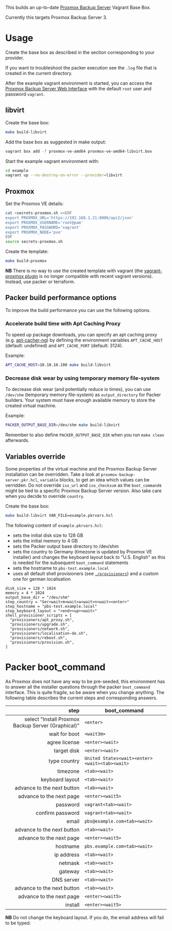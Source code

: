 This builds an up-to-date [Proxmox Backup Server](https://www.proxmox.com/en/proxmox-backup-server) Vagrant Base Box.

Currently this targets Proxmox Backup Server 3.

# Usage

Create the base box as described in the section corresponding to your provider.

If you want to troubleshoot the packer execution see the `.log` file that is created in the current directory.

After the example vagrant environment is started, you can access the [Proxmox Backup Server Web Interface](https://10.10.10.3:8007/) with the default `root` user and password `vagrant`.

## libvirt

Create the base box:

```bash
make build-libvirt
```

Add the base box as suggested in make output:

```bash
vagrant box add -f proxmox-ve-amd64 proxmox-ve-amd64-libvirt.box
```

Start the example vagrant environment with:

```bash
cd example
vagrant up --no-destroy-on-error --provider=libvirt
```

## Proxmox

Set the Proxmox VE details:

```bash
cat >secrets-proxmox.sh <<EOF
export PROXMOX_URL='https://192.168.1.21:8006/api2/json'
export PROXMOX_USERNAME='root@pam'
export PROXMOX_PASSWORD='vagrant'
export PROXMOX_NODE='pve'
EOF
source secrets-proxmox.sh
```

Create the template:

```bash
make build-proxmox
```

**NB** There is no way to use the created template with vagrant (the [vagrant-proxmox plugin](https://github.com/telcat/vagrant-proxmox) is no longer compatible with recent vagrant versions). Instead, use packer or terraform.

## Packer build performance options

To improve the build performance you can use the following options.

### Accelerate build time with Apt Caching Proxy

To speed up package downloads, you can specify an apt caching proxy 
(e.g. [apt-cacher-ng](https://www.unix-ag.uni-kl.de/~bloch/acng/))
by defining the environment variables `APT_CACHE_HOST` (default: undefined)
and `APT_CACHE_PORT` (default: 3124).

Example:

```bash
APT_CACHE_HOST=10.10.10.100 make build-libvirt
```

### Decrease disk wear by using temporary memory file-system

To decrease disk wear (and potentially reduce io times),
you can use `/dev/shm` (temporary memory file-system) as `output_directory` for Packer builders.
Your system must have enough available memory to store the created virtual machine.

Example:

```bash
PACKER_OUTPUT_BASE_DIR=/dev/shm make build-libvirt
```

Remember to also define `PACKER_OUTPUT_BASE_DIR` when you run `make clean` afterwards.

## Variables override

Some properties of the virtual machine and the Proxmox Backup Server
installation can be overridden. Take a look at `proxmox-backup-server.pkr.hcl`,
`variable` blocks, to get an idea which values can be verridden. Do not override
`iso_url` and `iso_checksum` as the `boot_command`s might be tied to a specific
Proxmox Backup Server version. Also take care when you decide to override
`country`.

Create the base box:

```bash
make build-libvirt VAR_FILE=example.pkrvars.hcl
```

The following content of `example.pkrvars.hcl`:

* sets the initial disk size to 128 GB
* sets the initial memory to 4 GB
* sets the Packer output base directory to /dev/shm
* sets the country to Germany (timezone is updated by Proxmox VE installer) and changes
  the keyboard layout back to "U.S. English" as this is needed for the subsequent
  `boot_command` statements
* sets the hostname to `pbs-test.example.local`
* uses all default shell provisioners (see [`./provisioners`](./provisioners)) and a
  custom one for german localisation

```hcl
disk_size = 128 * 1024
memory = 4 * 1024
output_base_dir = "/dev/shm"
step_country = "Ger<wait>m<wait>a<wait>n<wait><enter>"
step_hostname = "pbs-test.example.local"
step_keyboard_layout = "<end><up><wait>"
shell_provisioner_scripts = [
  "provisioners/apt_proxy.sh",
  "provisioners/upgrade.sh",
  "provisioners/network.sh",
  "provisioners/localisation-de.sh",
  "provisioners/reboot.sh",
  "provisioners/provision.sh",
]
```

# Packer boot_command

As Proxmox does not have any way to be pre-seeded, this environment has to answer all the
installer questions through the packer `boot_command` interface. This is quite fragile, so
be aware when you change anything. The following table describes the current steps and
corresponding answers.

| step                                                | boot_command                                          |
|----------------------------------------------------:|-------------------------------------------------------|
| select "Install Proxmox Backup Server (Graphical)"  | `<enter>`                                             |
| wait for boot                                       | `<wait3m>`                                            |
| agree license                                       | `<enter><wait>`                                       |
| target disk                                         | `<enter><wait>`                                       |
| type country                                        | `United States<wait><enter><wait><tab><wait>`         |
| timezone                                            | `<tab><wait>`                                         |
| keyboard layout                                     | `<tab><wait>`                                         |
| advance to the next button                          | `<tab><wait>`                                         |
| advance to the next page                            | `<enter><wait5>`                                      |
| password                                            | `vagrant<tab><wait>`                                  |
| confirm password                                    | `vagrant<tab><wait>`                                  |
| email                                               | `pbs@example.com<tab><wait>`                          |
| advance to the next button                          | `<tab><wait>`                                         |
| advance to the next page                            | `<enter><wait5>`                                      |
| hostname                                            | `pbs.example.com<tab><wait>`                          |
| ip address                                          | `<tab><wait>`                                         |
| netmask                                             | `<tab><wait>`                                         |
| gateway                                             | `<tab><wait>`                                         |
| DNS server                                          | `<tab><wait>`                                         |
| advance to the next button                          | `<tab><wait>`                                         |
| advance to the next page                            | `<enter><wait5>`                                      |
| install                                             | `<enter><wait5>`                                      |

**NB** Do not change the keyboard layout. If you do, the email address will fail to be typed.
